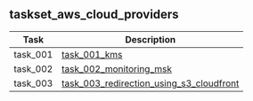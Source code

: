 ## taskset_aws_cloud_providers

| Task | Description |
| --- | --- |
| task_001 | [task_001_kms](task_001_kms) |
| task_002 | [task_002_monitoring_msk](task_002_monitoring_msk) |
| task_003 | [task_003_redirection_using_s3_cloudfront](task_003_redirection_using_s3_cloudfront) |

